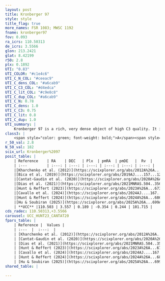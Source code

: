 ```yaml
---
layout: post
title: Kronberger 97
style: style
title_flag: true
more_names: FSR 1083; MWSC 1192
fname: kronberger97
fov: 0.093
ra_icrs: 110.50313
de_icrs: 3.5566
glon: 213.2421
glat: 8.42199
r50: 2.8
plx: 0.1892
UTI: "0.83"
UTI_COLOR: "#c1e4c6"
UTI_C_N_COL: "#ceeac9"
UTI_C_dens_COL: "#a6cab9"
UTI_C_C3_COL: "#d4edca"
UTI_C_lit_COL: "#c9e8c8"
UTI_C_dup_COL: "#a6cab9"
UTI_C_N: 0.78
UTI_C_dens: 1.0
UTI_C_C3: 0.75
UTI_C_lit: 0.8
UTI_C_dup: 1.0
UTI_summary: |
    Kronberger 97 is a rich, very dense object of high C3 quality. It is well-studied in the literature.
class3: |
    <span style="color: green; font-weight: bold;">A</span><span style="color: #FFC300; font-weight: bold;">B</span>
r_50_val: 2.8
N_50_val: 182
scix_url: Kronberger%2097
posit_table: |
    | Reference    | RA    | DEC   | Plx  | pmRA  | pmDE   |  Rv  |
    | :---         | :---: | :---: | :---: | :---: | :---: | :---: |
    |[Kharchenko et al. (2012)](https://scixplorer.org/abs/2012A%26A...543A.156K) | 110.513 | 3.58 | -- | -1.74 | 1.83 | -- |
    |[Bica et al. (2019)](https://scixplorer.org/abs/2019AJ....157...12B) | 110.511 | 3.583 | -- | -- | -- | -- |
    |[Cantat-Gaudin et al. (2020)](https://scixplorer.org/abs/2020A%26A...640A...1C) | 110.503 | 3.557 | 0.191 | -0.331 | 0.245 | -- |
    |[Dias et al. (2021)](https://scixplorer.org/abs/2021MNRAS.504..356D) | 110.507 | 3.553 | 0.189 | -0.352 | 0.292 | 98.162 |
    |[Hunt & Reffert (2023)](https://scixplorer.org/abs/2023A%26A...673A.114H) | 110.516 | 3.556 | 0.193 | -0.359 | 0.233 | 98.044 |
    |[Cavallo et al. (2024)](https://scixplorer.org/abs/2024AJ....167...12C) | 110.506 | 3.555 | 0.191 | -- | -- | -- |
    |[Hunt & Reffert (2024)](https://scixplorer.org/abs/2024A%26A...686A..42H) | 110.516 | 3.556 | 0.193 | -0.359 | 0.233 | 98.044 |
    |[Hu & Soubiran (2025)](https://scixplorer.org/abs/2025A%26A...699A.246H) | 110.507 | 3.555 | -- | -- | -- | -- |
    | **UCC** |110.503 | 3.557 | 0.189 | -0.354 | 0.244 | 101.715 | 
cds_radec: 110.50313,+3.5566
carousel: UCC_HUNT23_CANTAT20
fpars_table: |
    | Reference |  Values |
    | :---  |  :---:  |
    | [Kharchenko et al. (2012)](https://scixplorer.org/abs/2012A%26A...543A.156K) | `e_bv=0.791, distance=1775, log_age=8.81` |
    | [Cantat-Gaudin et al. (2020)](https://scixplorer.org/abs/2020A%26A...640A...1C) | `AVNN=0.43, DMNN=13.44, AgeNN=9.3` |
    | [Dias et al. (2021)](https://scixplorer.org/abs/2021MNRAS.504..356D) | `Av=0.372, Dist=4290, logage=9.542, [Fe/H]=-0.103` |
    | [Hunt & Reffert (2023)](https://scixplorer.org/abs/2023A%26A...673A.114H) | `AV50=0.294, diffAV50=1.647, MOD50=13.291, logAge50=9.089` |
    | [Cavallo et al. (2024)](https://scixplorer.org/abs/2024AJ....167...12C) | `AV50=0.48, dMod50=12.67, logAge50=9.5, [Fe/H]50=-0.4` |
    | [Hunt & Reffert (2024)](https://scixplorer.org/abs/2024A%26A...686A..42H) | `MassJ=774.015` |
    | [Hu & Soubiran (2025)](https://scixplorer.org/abs/2025A%26A...699A.246H) | `MA22=-0.2, MA23f=-0.49, MA23g=-0.38, MZ23=-0.35, MK24=-0.38, MF24=-0.31` |
shared_table: |
    
---
```


